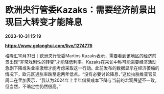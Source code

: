 # 欧洲央行管委Kazaks：需要经济前景出现巨大转变才能降息

**2023-10-31 15:19**

**https://www.gelonghui.com/live/1274779**

格隆汇10月31日｜欧洲央行管委Martins Kazaks表示，需要看到该地区的经济前景出现“非常戏剧性的转变”才能降低利率。Kazaks在采访中称可能需要经济活动急剧下降或失业率激增才能考虑采取这一行动。此前发布的数据显示在经济萎缩的情况下，欧元区通胀率跌至逾两年低点。“没有必要讨论降息，”这位拉脱维亚官员周二在里加表示，“我认为2024年上半年借贷成本下降与当前的宏观展望不一致，但当然，不确定性仍然很高。”
